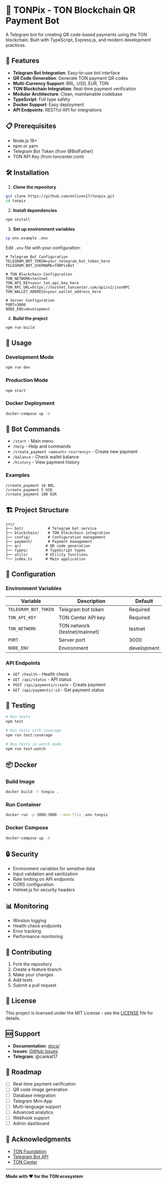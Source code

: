 # 🤖 TONPix - TON Blockchain QR Payment Bot

A Telegram bot for creating QR code-based payments using the TON blockchain. Built with TypeScript, Express.js, and modern development practices.

## 🚀 Features

- **Telegram Bot Integration**: Easy-to-use bot interface
- **QR Code Generation**: Generate TON payment QR codes
- **Multi-Currency Support**: BRL, USD, EUR, TON
- **TON Blockchain Integration**: Real-time payment verification
- **Modular Architecture**: Clean, maintainable codebase
- **TypeScript**: Full type safety
- **Docker Support**: Easy deployment
- **API Endpoints**: RESTful API for integrations

## 📋 Prerequisites

- Node.js 18+ 
- npm or yarn
- Telegram Bot Token (from @BotFather)
- TON API Key (from toncenter.com)

## 🛠️ Installation

1. **Clone the repository**
```bash
git clone https://github.com/enliven17/tonpix.git
cd tonpix
```

2. **Install dependencies**
```bash
npm install
```

3. **Set up environment variables**
```bash
cp env.example .env
```

Edit `.env` file with your configuration:
```env
# Telegram Bot Configuration
TELEGRAM_BOT_TOKEN=your_telegram_bot_token_here
TELEGRAM_BOT_USERNAME=TONPixBot

# TON Blockchain Configuration
TON_NETWORK=testnet
TON_API_KEY=your_ton_api_key_here
TON_RPC_URL=https://testnet.toncenter.com/api/v2/jsonRPC
TON_WALLET_ADDRESS=your_wallet_address_here

# Server Configuration
PORT=3000
NODE_ENV=development
```

4. **Build the project**
```bash
npm run build
```

## 🚀 Usage

### Development Mode
```bash
npm run dev
```

### Production Mode
```bash
npm start
```

### Docker Deployment
```bash
docker-compose up -d
```

## 📱 Bot Commands

- `/start` - Main menu
- `/help` - Help and commands
- `/create_payment <amount> <currency>` - Create new payment
- `/balance` - Check wallet balance
- `/history` - View payment history

### Examples
```
/create_payment 10 BRL
/create_payment 5 USD
/create_payment 100 EUR
```

## 🏗️ Project Structure

```
src/
├── bot/           # Telegram bot service
├── blockchain/    # TON blockchain integration
├── config/        # Configuration management
├── payment/       # Payment management
├── qr/           # QR code generation
├── types/        # TypeScript types
├── utils/        # Utility functions
└── index.ts      # Main application
```

## 🔧 Configuration

### Environment Variables

| Variable | Description | Default |
|----------|-------------|---------|
| `TELEGRAM_BOT_TOKEN` | Telegram bot token | Required |
| `TON_API_KEY` | TON Center API key | Required |
| `TON_NETWORK` | TON network (testnet/mainnet) | testnet |
| `PORT` | Server port | 3000 |
| `NODE_ENV` | Environment | development |

### API Endpoints

- `GET /health` - Health check
- `GET /api/status` - API status
- `POST /api/payments/create` - Create payment
- `GET /api/payments/:id` - Get payment status

## 🧪 Testing

```bash
# Run tests
npm test

# Run tests with coverage
npm run test:coverage

# Run tests in watch mode
npm run test:watch
```

## 📦 Docker

### Build Image
```bash
docker build -t tonpix .
```

### Run Container
```bash
docker run -p 3000:3000 --env-file .env tonpix
```

### Docker Compose
```bash
docker-compose up -d
```

## 🔒 Security

- Environment variables for sensitive data
- Input validation and sanitization
- Rate limiting on API endpoints
- CORS configuration
- Helmet.js for security headers

## 📊 Monitoring

- Winston logging
- Health check endpoints
- Error tracking
- Performance monitoring

## 🤝 Contributing

1. Fork the repository
2. Create a feature branch
3. Make your changes
4. Add tests
5. Submit a pull request

## 📄 License

This project is licensed under the MIT License - see the [LICENSE](LICENSE) file for details.

## 🆘 Support

- **Documentation**: [docs/](docs/)
- **Issues**: [GitHub Issues](https://github.com/enliven17/tonpix/issues)
- **Telegram**: @cankat17


## 🎯 Roadmap

- [ ] Real-time payment verification
- [ ] QR code image generation
- [ ] Database integration
- [ ] Telegram Mini-App
- [ ] Multi-language support
- [ ] Advanced analytics
- [ ] Webhook support
- [ ] Admin dashboard

## 🙏 Acknowledgments

- [TON Foundation](https://ton.org/)
- [Telegram Bot API](https://core.telegram.org/bots/api)
- [TON Center](https://toncenter.com/)

---

**Made with ❤️ for the TON ecosystem** 